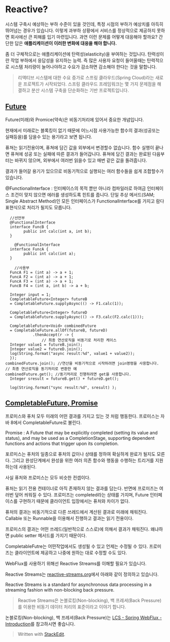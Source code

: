 # Reactive?

시스템 구축시 예상하는 부하 수준이 있을 것인데,  특정 시점의 부하가 예상치를 아득히 뛰어넘는 경우가 있습니다. 이렇게 과부하 상황에서 서비스를 정상적으로 제공하지 못하면 회사에선 큰 피해를 입기 마련입니다. 과연 이런 문제를 어떻게 대응해야 할까요? 간단한 답은 **애플리케이션이 이러한 변화에 대응을 해야 합니다.**

좀 더 구체적으로는 애플리케이션에 탄력성(elasticity)을 부여하는 것입니다. 탄력성이란 작업 부하에서 응답성을 유지하는 능력. 즉 많은 사용자 요청이 들어올때는 탄력적으로 시스템 처리량이 늘어나야하고 수요가 감소하면 감소해야 한다는 것을 말합니다.

> 리액티브 시스템에 대한 수요 증가로 스프링 클라우드(Spring Cloud)라는 새로운 프로젝트가 시작되었다. 스프링 클라우드 프레임워크는 몇 가지 문제점을 해결하고 분산 시스템 구축을 단순화하는 기반 프로젝트입니다. 

## [Future](http://wiki.webnori.com/display/AKKA/Future+and+Promice) 

Future(미래)와 Promice(약속)은 비동기처리에 있어서 중요한 개념입니다.

현재에서 미래로는 블록킹이 없기 때문에 어느시점 사용가능한 함수의 결과(성공또는 실패등을)를 담을수 있는 용기라고 보면 됩니다.

퓨쳐는 읽기전용이며, 퓨쳐에 담긴 값을 외부에서 변경할수 없습니다.
함수 실행이 끝나면 퓨쳐에 성공 또는 실패에 따른 결과가 들어갑니다. 
퓨쳐에 담긴 결과는 완료된 다음부터는 바뀌지 않으며, 외부에서 여러번 읽을수 있고 매번 같은 값을 돌려줍니다.

결과가 들어갈 용기가 있으므로 비동기적으로 실행되는 여러 함수들을 쉽게 조합할수가 있습니다.

@FunctionalInterface 
: 인터페이스의 목적 뿐만 아니라 컴파일러로 하여금 인터페이스 조건이 맞지 않으면 에러를 생성하도록 힌트를 줍니다. 단일 추상 메서드(SAM; Single Abstract Method)인 모든 인터페이스가 FunctionalInterface를 가지고 람다 표현식으로 처리가 될지도 모릅니다. 


```  
  //선언부  
  @FunctionalInterface  
  interface FuncB {  
        public int calc(int a, int b);  
  }  
  
    @FunctionalInterface  
  interface FuncA {  
        public int calc(int a);  
  }  
  
    //사용부  
  FuncA F1 = (int a) -> a + 1;  
  FuncA F2 = (int a) -> a + 1;  
  FuncA F3 = (int a) -> a + 1;  
  FuncB F4 = (int a, int b) -> a + b;  
  
  Integer input = 1;  
  CompletableFuture<Integer> futureB  
  = CompletableFuture.supplyAsync(() -> F1.calc(1));  
  
  CompletableFuture<Integer> futureD  
  = CompletableFuture.supplyAsync(() -> F3.calc(F2.calc(1)));  
  
  CompletableFuture<Void> combinedFuture  
  = CompletableFuture.allOf(futureB, futureD)  
            .thenAccept(r -> {  
                // 최종 연산로직을 비동기로 처리한 케이스  
  Integer value1 = futureB.join();  
  Integer value2 = futureD.join();  
  log(String.format("async result:%d", value1 + value2));  
  });  
combinedFuture.join(); //연산을 비동기적으로 시작하려면 join명령을 사용합니다.  
// 최종 연산로직을 동기처리로 변환한 예  
combinedFuture.get(); //동기처리로 진행하려면 get을 사용합니다.  
  Integer sresult = futureB.get() + futureD.get();  
  
  log(String.format("sync result:%d", sresult) );
```

## [CompletableFuture, Promise](https://www.hungrydiver.co.kr/bbs/detail/develop?id=2&scroll=comment)


프로미스와 퓨처 모두 미래의 어떤 결과를 가지고 있는 것 처럼 행동한다.
프로미스는 자바 8에서 CompletableFuture로 불린다. 

Promise
: A Future that may be explicitly completed (setting its value and status), and may be used as a CompletionStage, supporting dependent functions and actions that trigger upon its completion.

포르미스는 퓨처의 일종으로 퓨처의 값이나 상태를 정하여 확실하게 완료가 될지도 모른다. 그리고 완성단계에서 완성을 위한 여러 의존 함수와 행동을 수행하는 트리거를 지원하는데 사용된다. 

사실 퓨처와 프로미스는 모두 비슷한 컨셉이다.

퓨처는 읽기 전용 컨테이너로 아직 존재하지 않는 결과를 담는다. 
반면에 프로미즈는 여러번 덮어 씌워질 수 있다. 프로미즈는 completed라는 상태를 가지며, Future 인터페이스를 구현하기 때문에 클라이언트 입장에서는 퓨처와 차이가 없다. 

퓨처의 결과는 비동기적으로 다른 쓰레드에서 계산된 결과로 미래에 채워진다. Callable 또는 Runnable을 이용해서 진행하고 결과는 읽기 전용이다.

프로미스의 결과는 어떤 쓰레드(일반적으로 스스로)에 의해서 결과가 채워진다. 왜냐하면 public  setter 메서드를 가지기 때문이다. 

CompletableFutre는 어떤작업에서도 생성될 수 있고 언제는 수정될 수 있다. 
프로미즈는 클라이언트에 제공하고 나중에 원하는 대로 수정할 수도 있다.


WebFlux를 사용하기 위해선 Reactive Streams를 이해할 필요가 있습니다.

Reactive Streams는  [reactive-streams.org](http://reactive-streams.org/)에서 아래와 같이 정의하고 있습니다.

Reactive Streams is a standard for asynchronous data processing in a streaming fashion with non-blocking back pressure.

> Reactive Streams은 논블로킹(Non-blocking), 백 프레셔(Back Pressure)를 이용한 비동기 데이터 처리의 표준이라고 이야기 합니다.

논블로킹(Non-blocking), 백 프레셔(Back Pressure)는 [LCS - Spring WebFlux - Introduction](https://wiki.linecorp.com/display/ContentsAI/LCS+-+Spring+WebFlux+-+Introduction)를 참고하시면 좋습니다.









> Written with [StackEdit](https://stackedit.io/).
<!--stackedit_data:
eyJoaXN0b3J5IjpbOTM2OTAxMDU1LDIwMDgzNjA0NDddfQ==
-->